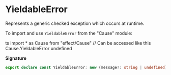 # YieldableError

Represents a generic checked exception which occurs at runtime.

To import and use `YieldableError` from the "Cause" module:

ts
import \* as Cause from "effect/Cause"
// Can be accessed like this
Cause.YieldableError
undefined

**Signature**

```ts
export declare const YieldableError: new (message?: string | undefined) => YieldableError
```
